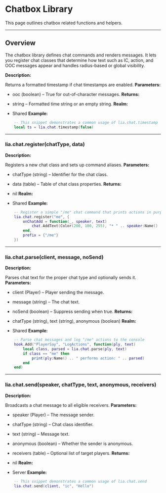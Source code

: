 # Chatbox Library

This page outlines chatbox related functions and helpers.

---

## Overview
The chatbox library defines chat commands and renders messages. It lets you register chat classes that determine how text such as IC, action, and OOC messages appear and handles radius-based or global visibility.

    
**Description:**

Returns a formatted timestamp if chat timestamps are enabled.
**Parameters:**

* ooc (boolean) – True for out-of-character messages.
**Returns:**

* string – Formatted time string or an empty string.
**Realm:**

* Shared
**Example:**

```lua
    -- This snippet demonstrates a common usage of lia.chat.timestamp
    local ts = lia.chat.timestamp(false)
```

---


### lia.chat.register(chatType, data)

    
**Description:**

Registers a new chat class and sets up command aliases.
**Parameters:**

* chatType (string) – Identifier for the chat class.
* data (table) – Table of chat class properties.
**Returns:**

* nil
**Realm:**

* Shared
**Example:**

```lua
    -- Register a simple "/me" chat command that prints actions in purple
    lia.chat.register("me", {
        onChatAdd = function(_, speaker, text)
            chat.AddText(Color(200, 100, 255), "* " .. speaker:Name() .. " " .. text)
        end,
        prefix = {"/me"}
    })
```

---


### lia.chat.parse(client, message, noSend)

    
**Description:**

Parses chat text for the proper chat type and optionally sends it.
**Parameters:**

* client (Player) – Player sending the message.
* message (string) – The chat text.
* noSend (boolean) – Suppress sending when true.
**Returns:**

* chatType (string), text (string), anonymous (boolean)
**Realm:**

* Shared
**Example:**

```lua
    -- Parse chat messages and log "/me" actions to the console
    hook.Add("PlayerSay", "LogActions", function(ply, text)
        local class, parsed = lia.chat.parse(ply, text)
        if class == "me" then
            print(ply:Name() .. " performs action: " .. parsed)
        end
    end)
```

---


### lia.chat.send(speaker, chatType, text, anonymous, receivers)

    
**Description:**

Broadcasts a chat message to all eligible receivers.
**Parameters:**

* speaker (Player) – The message sender.
* chatType (string) – Chat class identifier.
* text (string) – Message text.
* anonymous (boolean) – Whether the sender is anonymous.
* receivers (table) – Optional list of target players.
**Returns:**

* nil
**Realm:**

* Server
**Example:**

```lua
    -- This snippet demonstrates a common usage of lia.chat.send
    lia.chat.send(client, "ic", "Hello")
```
